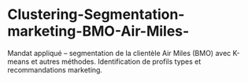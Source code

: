 # Clustering-Segmentation-marketing-BMO-Air-Miles-
Mandat appliqué – segmentation de la clientèle Air Miles (BMO) avec K-means et autres méthodes. Identification de profils types et recommandations marketing.
